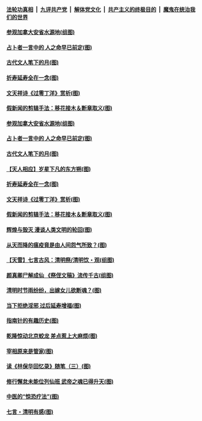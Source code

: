 ####  [法轮功真相](../../../../basic/blob/master/README.md?t=04070430) &nbsp;|&nbsp; [九评共产党](../../../../9ping.md/blob/master/README.md?t=04070430) &nbsp;|&nbsp; [解体党文化](../../../../jtdwh.md/blob/master/README.md?t=04070430)  &nbsp;|&nbsp; [共产主义的终极目的](../../../../gczydzjmd.md/blob/master/README.md?t=04070430) &nbsp;|&nbsp; [魔鬼在统治我们的世界](../../../../mgztzwmdsj.md/blob/master/README.md?t=04070430) 

#### [参观加拿大安省水源地(组图)](../pages/p7/928259.md?t=04070430) 

#### [占卜者一言中的 人之命早已前定(图)](../pages/p7/928517.md?t=04070430) 

#### [古代文人笔下的月(图)](../pages/p7/928361.md?t=04070430) 

#### [折寿延寿全在一念(图)](../pages/p7/928271.md?t=04070430) 

#### [文天祥诗《过零丁洋》赏析(图)](../pages/p7/928360.md?t=04070430) 

#### [假新闻的剪辑手法：移花接木＆断章取义(图)](../pages/p7/928568.md?t=04070430) 

#### [参观加拿大安省水源地(组图)](../pages/p7/928259.md?t=04070430) 

#### [占卜者一言中的 人之命早已前定(图)](../pages/p7/928517.md?t=04070430) 

#### [古代文人笔下的月(图)](../pages/p7/928361.md?t=04070430) 

#### [【天人相应】岁星下凡的东方朔(图)](../pages/p7/928270.md?t=04070430) 

#### [折寿延寿全在一念(图)](../pages/p7/928271.md?t=04070430) 

#### [文天祥诗《过零丁洋》赏析(图)](../pages/p7/928360.md?t=04070430) 

#### [假新闻的剪辑手法：移花接木＆断章取义(图)](../pages/p7/928568.md?t=04070430) 

#### [辉煌与毁灭 漫谈人类文明的轮回(图)](../pages/p7/928269.md?t=04070430) 

#### [从天而降的瘟疫竟是由人间怨气所致？(图)](../pages/p7/928375.md?t=04070430) 

#### [【天雪】七言古风：清明祭/清明饮・观(组图)](../pages/p7/928585.md?t=04070430) 

#### [颜真卿尸解成仙 《祭侄文稿》流传千古(组图)](../pages/p7/926379.md?t=04070430) 

#### [清明时节雨纷纷，出嫁女儿欲断魂？(图)](../pages/p7/928229.md?t=04070430) 

#### [当下拒绝淫邪 过后延寿增福(图)](../pages/p7/928142.md?t=04070430) 

#### [指南针的有趣历史(图)](../pages/p7/927838.md?t=04070430) 

#### [乾隆惊动北京蛟龙 差点惹上大麻烦(图)](../pages/p7/928247.md?t=04070430) 

#### [宰相原来是管家(图)](../pages/p7/927841.md?t=04070430) 

#### [读《林保华回忆录》随笔（三）(图)](../pages/p7/927928.md?t=04070430) 

#### [修行懈怠未能位列仙班 武帝之魂已得升天(图)](../pages/p7/927921.md?t=04070430) 

#### [中医的“惊恐疗法”(图)](../pages/p7/927840.md?t=04070430) 

#### [七言・清明有感(图)](../pages/p7/928236.md?t=04070430) 

